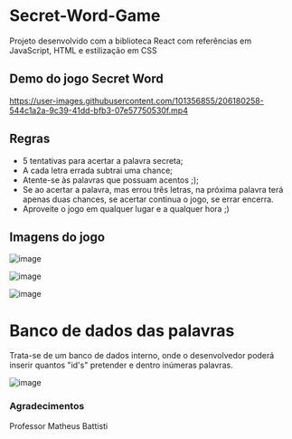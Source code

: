 # Secret-Word-Game
Projeto desenvolvido com a biblioteca React com referências em JavaScript, HTML e estilização em CSS

## Demo do jogo Secret Word

https://user-images.githubusercontent.com/101356855/206180258-544c1a2a-9c39-41dd-bfb3-07e57750530f.mp4

## Regras
- 5 tentativas para acertar a palavra secreta;
- A cada letra errada subtrai uma chance;
- Atente-se às palavras que possuam acentos ;);
- Se ao acertar a palavra, mas errou três letras, na próxima palavra terá apenas duas chances, se acertar continua o jogo, se errar encerra.
- Aproveite o jogo em qualquer lugar e a qualquer hora ;)

## Imagens do jogo

![image](https://user-images.githubusercontent.com/101356855/206148960-7f775a96-80b8-4f20-9d61-180e9ae3c231.png)

![image](https://user-images.githubusercontent.com/101356855/206148438-f15ff9ad-53b0-4dda-aaa6-b8e03eeb3d21.png)

![image](https://user-images.githubusercontent.com/101356855/206148820-bf67d3bb-252e-4535-bed7-63787340586d.png)

# Banco de dados das palavras

Trata-se de um banco de dados interno, onde o desenvolvedor poderá inserir quantos "id's" pretender e dentro inúmeras palavras.

![image](https://user-images.githubusercontent.com/101356855/206157526-f5743ede-575f-442e-a0ef-6ec296674566.png)


### Agradecimentos
Professor Matheus Battisti 

